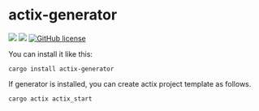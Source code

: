 # actix-generator

![](https://img.shields.io/badge/language-Rust-red) ![](https://img.shields.io/badge/version-0.3.1-brightgreen) [![GitHub license](https://img.shields.io/badge/license-MIT-blue.svg)](https://github.com/myyrakle/actix-generator/blob/master/LICENSE)

You can install it like this:

```
cargo install actix-generator
```

If generator is installed, you can create actix project template as follows.

```
cargo actix actix_start
```
